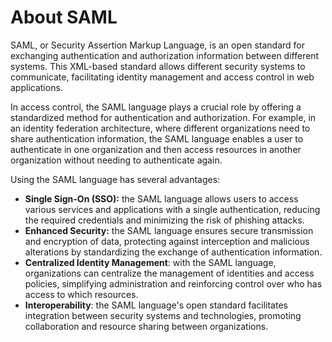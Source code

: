 # About SAML

SAML, or Security Assertion Markup Language, is an open standard for exchanging authentication and authorization information between different systems. This XML-based standard allows different security systems to communicate, facilitating identity management and access control in web applications.

In access control, the SAML language plays a crucial role by offering a standardized method for authentication and authorization. For example, in an identity federation architecture, where different organizations need to share authentication information, the SAML language enables a user to authenticate in one organization and then access resources in another organization without needing to authenticate again.

Using the SAML language has several advantages:

* **Single Sign-On (SSO):** the SAML language allows users to access various services and applications with a single authentication, reducing the required credentials and minimizing the risk of phishing attacks.
* **Enhanced Security:** the SAML language ensures secure transmission and encryption of data, protecting against interception and malicious alterations by standardizing the exchange of authentication information.
* **Centralized Identity Management**: with the SAML language, organizations can centralize the management of identities and access policies, simplifying administration and reinforcing control over who has access to which resources.
* **Interoperability**: the SAML language's open standard facilitates integration between security systems and technologies, promoting collaboration and resource sharing between organizations.